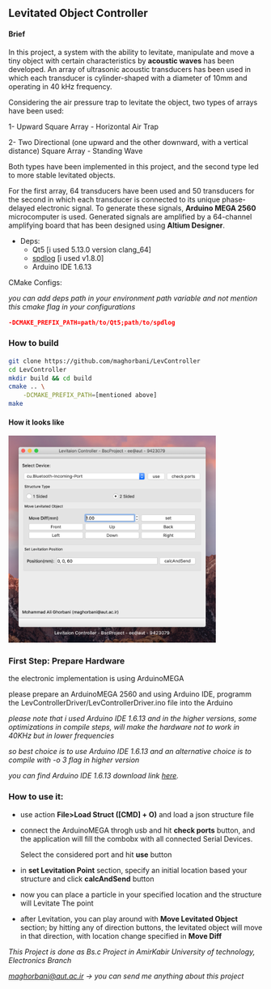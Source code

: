 ## Levitated Object Controller

#### Brief
In this project, a system with the ability to levitate, manipulate and move a tiny object with certain characteristics by **acoustic waves** has been developed. An array of ultrasonic acoustic transducers has been used in which each transducer is cylinder-shaped with a diameter of 10mm and operating in 40 kHz frequency.

Considering the air pressure trap to levitate the object, two types of arrays have been used: 

1- Upward Square Array - Horizontal Air Trap 

2- Two Directional (one upward and the other downward, with a vertical distance) Square Array - Standing Wave 

Both types have been implemented in this project, and the second type led to more stable levitated objects. 

For the first array, 64 transducers have been used and 50 transducers for the second in which each transducer is connected to its unique phase-delayed electronic signal. 
To generate these signals, **Arduino MEGA 2560** microcomputer is used. Generated signals are amplified by a 64-channel amplifying board that has been designed using **Altium Designer**. 

* Deps:
  * Qt5 [i used 5.13.0 version clang_64]
  * [spdlog](https://github.com/gabime/spdlog) [i used v1.8.0] 
  * Arduino IDE 1.6.13

CMake Configs:

*you can add deps path in your environment path variable and not mention this cmake flag in your configurations*

```cmake
-DCMAKE_PREFIX_PATH=path/to/Qt5;path/to/spdlog
```

### How to build

```bash
git clone https://github.com/maghorbani/LevController
cd LevController
mkdir build && cd build
cmake .. \
	-DCMAKE_PREFIX_PATH=[mentioned above]
make
```

#### How it looks like

<img src="images/main.png" alt="Levitation Controller App screenShot" style="zoom:40%;" />



### First Step: Prepare Hardware

the electronic implementation is using ArduinoMEGA

please prepare an ArduinoMEGA 2560 and using Arduino IDE, programm the LevControllerDriver/LevControllerDriver.ino file into the Arduino

*please note that i used Arduino IDE 1.6.13 and in the higher versions, some optimizations in compile steps, will make the hardware not to work in 40KHz but in lower frequencies*

*so best choice is to use Arduino IDE 1.6.13 and an alternative choice is to compile with -o 3 flag in higher version*

*you can find Arduino IDE 1.6.13 download link [here](https://www.arduino.cc/en/main/OldSoftwareReleases).*

### How to use it:

* use action **File>Load Struct ([CMD] + O)** and load a json structure file

* connect the ArduinoMEGA throgh usb and hit **check ports** button, and the application will fill the combobx with all connected Serial Devices.

  Select the considered port and hit **use** button

* in **set Levitation Point** section, specify an initial location based your structure and click **calcAndSend** button

* now you can place a particle in your specified location and the structure will Levitate The point

* after Levitation, you can play around with **Move Levitated Object** section; by hitting any of direction buttons, the levitated object will move in that direction, with location change specified in **Move Diff**

*This Project is done as Bs.c Project in AmirKabir University of technology, Electronics Branch*

*maghorbani@aut.ac.ir -> you can send me anything about this project*
